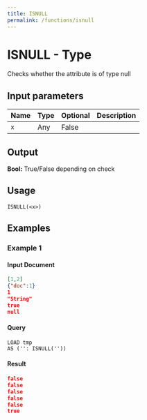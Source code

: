 ```yaml
---
title: ISNULL
permalink: /functions/isnull
---
```


# ISNULL - Type

Checks whether the attribute is of type null

## Input parameters

| Name | Type | Optional | Description |
| --- | --- | --- | --- |
| `x` | Any | False |  |

## Output

**Bool:** True/False depending on check

## Usage

```joda
ISNULL(<x>)
```

## Examples

### Example 1

#### Input Document
```json
[1,2]
{"doc":1}
1
"String"
true
null
```


#### Query
```joda
LOAD tmp
AS ('': ISNULL(''))
```
#### Result
```json
false
false
false
false
false
true
```


